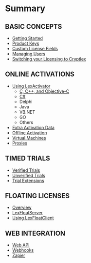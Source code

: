 # Summary

## BASIC CONCEPTS

* [Getting Started](/README.md)
* [Product Keys](product-keys.md)
* [Custom License Fields](custom-license-fields.md)
* [Managing Users](managing-users.md)
* [Switching your Licensing to Cryptlex](switching-your-licensing-to-cryptlex.md)

## ONLINE ACTIVATIONS

* [Using LexActivator](basic-concepts/using-lexactivator.md)
  * [C, C++, and Objective-C](basic-concepts/using-lexactivator/c-c++-and-objective-c.md)
  * [C\#](basic-concepts/using-lexactivator/c.md)
  * Delphi
  * Java
  * VB.NET
  * GO
  * Others
* [Extra Activation Data](basic-concepts/extra-activation-data.md)
* [Offline Activation](basic-concepts/offline-activation.md)
* [Virtual Machines](basic-concepts/virtual-machines.md)
* [Proxies](basic-concepts/proxies.md)

## TIMED TRIALS

* [Verified Trials](timed-trials/verified-trials.md)
* [Unverified Trials](timed-trials/unverified-trials.md)
* [Trial Extensions](timed-trials/trial-extensions.md)

## FLOATING LICENSES

* [Overview](floating-licenses/overview.md)
* [LexFloatServer](floating-licenses/lexfloat-server.md)
* [Using LexFloatClient](floating-licenses/using-lexfloatclient.md)

## WEB INTEGRATION

* [Web API](web-integration/web-api.md)
* [Webhooks](web-integration/webhooks.md)
* [Zapier](web-integration/zapier.md)

